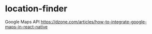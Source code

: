 # location-finder
Google Maps API
https://dzone.com/articles/how-to-integrate-google-maps-in-react-native
